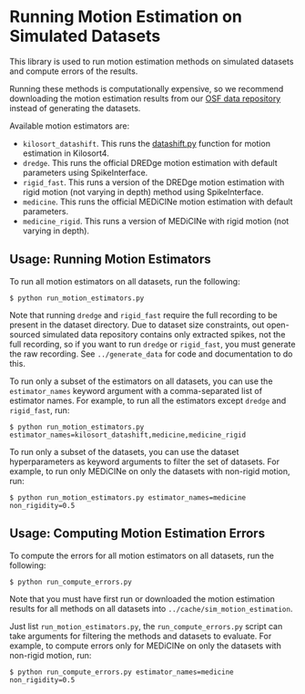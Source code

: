 # Running Motion Estimation on Simulated Datasets

This library is used to run motion estimation methods on simulated datasets and
compute errors of the results.

Running these methods is computationally expensive, so we recommend downloading
the motion estimation results from our [OSF data
repository](https://osf.io/acu8j/files/osfstorage) instead of generating the
datasets.

Available motion estimators are:
* `kilosort_datashift`. This runs the
  [datashift.py](https://github.com/MouseLand/Kilosort/blob/main/kilosort/datashift.py)
  function for motion estimation in Kilosort4.
* `dredge`. This runs the official DREDge motion estimation with default
  parameters using SpikeInterface.
* `rigid_fast`. This runs a version of the DREDge motion estimation with rigid
  motion (not varying in depth) method using SpikeInterface.
* `medicine`. This runs the official MEDiCINe motion estimation with default
  parameters.
* `medicine_rigid`. This runs a version of MEDiCINe with rigid motion (not
  varying in depth).

## Usage: Running Motion Estimators

To run all motion estimators on all datasets, run the following:
```
$ python run_motion_estimators.py
```

Note that running `dredge` and `rigid_fast` require the full recording to be
present in the dataset directory. Due to dataset size constraints, out
open-sourced simulated data repository contains only extracted spikes, not the
full recording, so if you want to run `dredge` or `rigid_fast`, you must
generate the raw recording. See `../generate_data` for code and documentation to
do this.

To run only a subset of the estimators on all datasets, you can use the
`estimator_names` keyword argument with a comma-separated list of estimator
names. For example, to run all the estimators except `dredge` and `rigid_fast`,
run:
```
$ python run_motion_estimators.py estimator_names=kilosort_datashift,medicine,medicine_rigid
```

To run only a subset of the datasets, you can use the dataset hyperparameters as
keyword arguments to filter the set of datasets. For example, to run only
MEDiCINe on only the datasets with non-rigid motion, run:
```
$ python run_motion_estimators.py estimator_names=medicine non_rigidity=0.5
```

## Usage: Computing Motion Estimation Errors

To compute the errors for all motion estimators on all datasets, run the
following:
```
$ python run_compute_errors.py
```

Note that you must have first run or downloaded the motion estimation results
for all methods on all datasets into `../cache/sim_motion_estimation`.

Just list `run_motion_estimators.py`, the `run_compute_errors.py` script can
take arguments for filtering the methods and datasets to evaluate. For example,
to compute errors only for MEDiCINe on only the datasets with non-rigid motion,
run:
```
$ python run_compute_errors.py estimator_names=medicine non_rigidity=0.5
```
